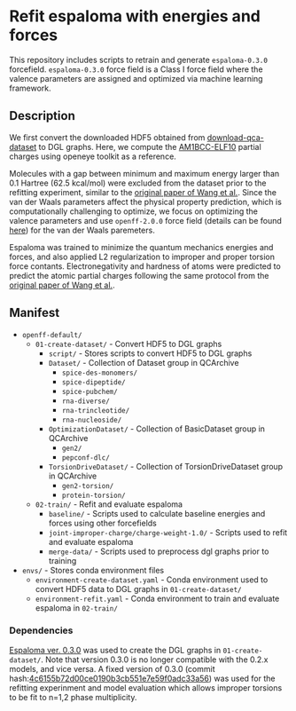 # Refit espaloma with energies and forces
This repository includes scripts to retrain and generate `espaloma-0.3.0` forcefield.
`espaloma-0.3.0` force field is a Class I force field where the valence parameters are assigned and optimized via machine learning framework.


## Description
We first convert the downloaded HDF5 obtained from [download-qca-dataset](https://github.com/choderalab/download-qca-datasets) to DGL graphs.
Here, we compute the [AM1BCC-ELF10](https://docs.eyesopen.com/toolkits/python/quacpactk/molchargetheory.html) partial charges using openeye toolkit as a reference.

Molecules with a gap between minimum and maximum energy larger than 0.1 Hartree (62.5 kcal/mol) were excluded from the dataset prior to the refitting experiment, 
similar to the [original paper of Wang et al.](https://pubs.rsc.org/en/content/articlehtml/2022/sc/d2sc02739a). 
Since the van der Waals parameters affect the physical property prediction, which is computationally challenging to optimize, 
we focus on optimizing the valence parameters and use `openff-2.0.0` force field 
(details can be found [here](https://github.com/openforcefield/openff-forcefields)) for the van der Waals paremeters.

Espaloma was trained to minimize the quantum mechanics energies and forces, and also applied L2 regularization to improper and proper torsion force contants. 
Electronegativity and hardness of atoms were predicted to predict the atomic partial charges following the same protocol from the 
[original paper of Wang et al.](https://pubs.rsc.org/en/content/articlehtml/2022/sc/d2sc02739a). 


## Manifest
- `openff-default/`
    - `01-create-dataset/` - Convert HDF5 to DGL graphs
        - `script/` - Stores scripts to convert HDF5 to DGL graphs
        - `Dataset/` - Collection of Dataset group in QCArchive
            - `spice-des-monomers/`
            - `spice-dipeptide/`
            - `spice-pubchem/`
            - `rna-diverse/`
            - `rna-trincleotide/`
            - `rna-nucleoside/`
        - `OptimizationDataset/` - Collection of BasicDataset group in QCArchive
            - `gen2/`
            - `pepconf-dlc/`
        - `TorsionDriveDataset/` - Collection of TorsionDriveDataset group in QCArchive
            - `gen2-torsion/`
            - `protein-torsion/`
    - `02-train/` - Refit and evaluate espaloma
        - `baseline/` - Scripts used to calculate baseline energies and forces using other forcefields
        - `joint-improper-charge/charge-weight-1.0/` - Scripts used to refit and evaluate espaloma
        - `merge-data/` - Scripts used to preprocess dgl graphs prior to training
- `envs/` - Stores conda environment files
    - `environment-create-dataset.yaml` - Conda environment used to convert HDF5 data to DGL graphs in `01-create-dataset/`
    - `environment-refit.yaml` - Conda environment to train and evaluate espaloma in `02-train/`

### Dependencies
[Espaloma ver. 0.3.0](https://github.com/choderalab/espaloma/tree/0.3.0) was used to create the DGL graphs in `01-create-dataset/`.
Note that version 0.3.0 is no longer compatible with the 0.2.x models, and vice versa.
A fixed version of 0.3.0 (commit hash:[4c6155b72d00ce0190b3cb551e7e59f0adc33a56](https://github.com/choderalab/espaloma/tree/4c6155b72d00ce0190b3cb551e7e59f0adc33a56)) 
was used for the refitting experinment and model evaluation which allows improper torsions to be fit to n=1,2 phase multiplicity.